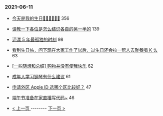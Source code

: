 ### 2021-06-11 
- [今天是我的生日🎂🎂🎂🍰🍰🍰](https://www.v2ex.com/t/782797) 356
- [请教一下各位是怎么结识各自的另一半的](https://www.v2ex.com/t/782858) 139
- [沪漂 5 年最孤独的时刻](https://www.v2ex.com/t/782760) 98
- [看到生日帖，问下现在大家工作了以后，过生日还会拉一帮人去聚餐唱 K 么](https://www.v2ex.com/t/782813) 63
- [[一些随想和总结] 购物并没有使我快乐](https://www.v2ex.com/t/782794) 62
- [成年人学习钢琴有什么建议](https://www.v2ex.com/t/782805) 61
- [申请外区 Apple ID 选哪个区比较好？](https://www.v2ex.com/t/782809) 47
- [端午节准备在家直播写代码~](https://www.v2ex.com/t/782886) 46 

- [ < 上一页 ](https://github.com/able8/v2ex-hot-record/blob/master/2021-06-10.md) -------- [ 下一页 > ](https://github.com/able8/v2ex-hot-record/blob/master/2021-06-12.md)